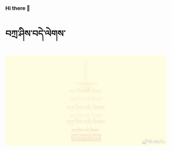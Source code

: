 ### Hi there 👋
# བཀྲ་ཤིས་བདེ་ལེགས་
[![img](https://github.com/IvanaXu/IvanaXu/blob/master/006JcSA2gy1ggpdjtzb1gj31hc0u0aen.jpg?raw=true)](/)
